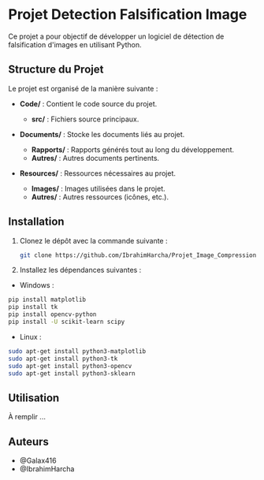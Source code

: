 # Projet Detection Falsification Image

Ce projet a pour objectif de développer un logiciel de détection de falsification d'images en utilisant Python.

## Structure du Projet

Le projet est organisé de la manière suivante :

- **Code/** : Contient le code source du projet.
  - **src/** : Fichiers source principaux.

- **Documents/** : Stocke les documents liés au projet.
  - **Rapports/** : Rapports générés tout au long du développement.
  - **Autres/** : Autres documents pertinents.

- **Resources/** : Ressources nécessaires au projet.
  - **Images/** : Images utilisées dans le projet.
  - **Autres/** : Autres ressources (icônes, etc.).

## Installation

1. Clonez le dépôt avec la commande suivante :

    ```bash
    git clone https://github.com/IbrahimHarcha/Projet_Image_Compression.git
    ```

2. Installez les dépendances suivantes :

  - Windows :
  ```bash
  pip install matplotlib
  pip install tk
  pip install opencv-python
  pip install -U scikit-learn scipy 
  ```

  - Linux :
  ```bash
  sudo apt-get install python3-matplotlib
  sudo apt-get install python3-tk
  sudo apt-get install python3-opencv
  sudo apt-get install python3-sklearn 
  ```

## Utilisation

À remplir ...


## Auteurs

- @Galax416 
- @IbrahimHarcha
